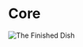 # Core
![The Finished Dish](https://www.bitrise.io/app/6f7be5cabe1b8c7e/status.svg?token=IXkHtz5dygKyvDt9nk0phA&branch=master)

